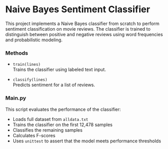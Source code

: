 
# Naive Bayes Sentiment Classifier

This project implements a Naive Bayes classifier from scratch to perform sentiment classification on movie reviews. The classifier is trained to distinguish between positive and negative reviews using word frequencies and probabilistic modeling.

### Methods

- `train(lines)`  
  Trains the classifier using labeled text input.

- `classify(lines)`  
  Predicts sentiment for a list of reviews.

### Main.py

This script evaluates the performance of the classifier:

- Loads full dataset from `alldata.txt`  
- Trains the classifier on the first 12,478 samples  
- Classifies the remaining samples  
- Calculates F-scores  
- Uses `unittest` to assert that the model meets performance thresholds
